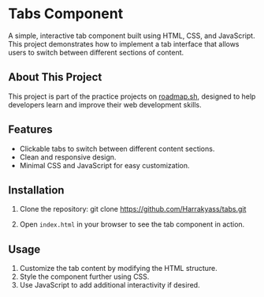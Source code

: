 # Tabs Component

A simple, interactive tab component built using HTML, CSS, and JavaScript. This project demonstrates how to implement a tab interface that allows users to switch between different sections of content.

## About This Project
This project is part of the practice projects on [roadmap.sh](https://roadmap.sh/projects/simple-tabs), designed to help developers learn and improve their web development skills.

## Features
- Clickable tabs to switch between different content sections.
- Clean and responsive design.
- Minimal CSS and JavaScript for easy customization.

## Installation
1. Clone the repository:
    git clone https://github.com/Harrakyass/tabs.git

2. Open `index.html` in your browser to see the tab component in action.

## Usage
1. Customize the tab content by modifying the HTML structure.
2. Style the component further using CSS.
3. Use JavaScript to add additional interactivity if desired.



